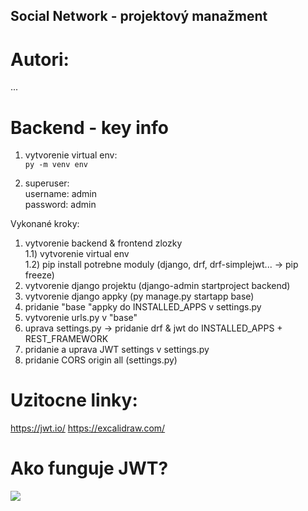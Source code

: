 ## Social Network - projektový manažment 

# Autori:
...


# Backend - key info
1) vytvorenie virtual env:  
`py -m venv env`

2) superuser:  
username: admin    
password: admin  


Vykonané kroky:

1) vytvorenie backend & frontend zlozky  
1.1) vytvorenie virtual env  
1.2) pip install potrebne moduly (django, drf, drf-simplejwt... -> pip freeze)  
2) vytvorenie django projektu (django-admin startproject backend)  
3) vytvorenie django appky (py manage.py startapp base)
4) pridanie "base "appky do INSTALLED_APPS v settings.py
5) vytvorenie urls.py v "base" 
6) uprava settings.py -> pridanie drf & jwt do INSTALLED_APPS + REST_FRAMEWORK
7) pridanie a uprava JWT settings v settings.py
8) pridanie CORS origin all (settings.py)

# Uzitocne linky:  
https://jwt.io/
https://excalidraw.com/  

# Ako funguje JWT?  
<img src=https://developer.okta.com/assets-jekyll/blog/node-token-auth/token-authentication-flow-69804c12334715c597128cd9273bca5e32ed516b62987902310efc54d1840a40.png>


